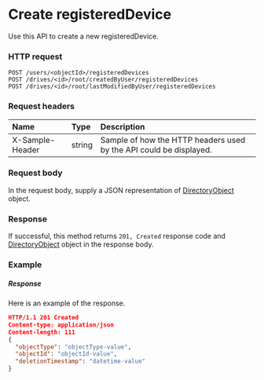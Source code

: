 # Create registeredDevice

Use this API to create a new registeredDevice.
### HTTP request
```http
POST /users/<objectId>/registeredDevices
POST /drives/<id>/root/createdByUser/registeredDevices
POST /drives/<id>/root/lastModifiedByUser/registeredDevices

```
### Request headers
| Name       | Type | Description|
|:---------------|:--------|:----------|
| X-Sample-Header  | string  | Sample of how the HTTP headers used by the API could be displayed.|

### Request body
In the request body, supply a JSON representation of [DirectoryObject](../resources/directoryobject.md) object.


### Response
If successful, this method returns `201, Created` response code and [DirectoryObject](../resources/directoryobject.md) object in the response body.

### Example
##### Response
Here is an example of the response.
```json
HTTP/1.1 201 Created
Content-type: application/json
Content-length: 111
{
  "objectType": "objectType-value",
  "objectId": "objectId-value",
  "deletionTimestamp": "datetime-value"
}
```
<!-- uuid: 395ff158-244d-4639-b046-63c3a5cdf5a8\n2015-10-09 15:13:51 UTC -->